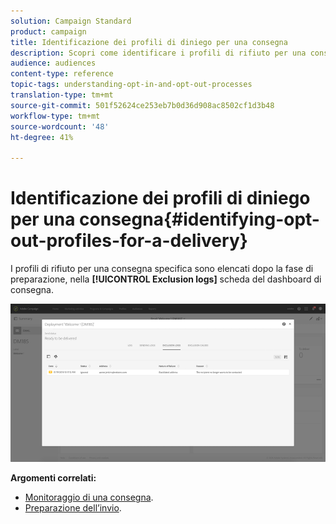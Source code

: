 ```yaml
---
solution: Campaign Standard
product: campaign
title: Identificazione dei profili di diniego per una consegna
description: Scopri come identificare i profili di rifiuto per una consegna.
audience: audiences
content-type: reference
topic-tags: understanding-opt-in-and-opt-out-processes
translation-type: tm+mt
source-git-commit: 501f52624ce253eb7b0d36d908ac8502cf1d3b48
workflow-type: tm+mt
source-wordcount: '48'
ht-degree: 41%

---
```



# Identificazione dei profili di diniego per una consegna{#identifying-opt-out-profiles-for-a-delivery}

I profili di rifiuto per una consegna specifica sono elencati dopo la fase di preparazione, nella **[!UICONTROL Exclusion logs]** scheda del dashboard di consegna.

![](assets/exclusion_blocklisting.png)

**Argomenti correlati:**

* [Monitoraggio di una consegna](../../sending/using/monitoring-a-delivery.md#exclusion-logs).
* [Preparazione dell’invio](../../sending/using/preparing-the-send.md).

